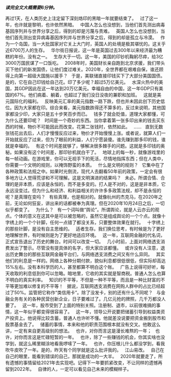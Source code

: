   
***读完全文大概需要6分钟。***
  
再过1天，在人类历史上注定留下深刻烙印的黑暗一年就要结束了。
 
过了这一年，也许就是黎明，也许依然黑暗。
 
中国人怎么也没想到，当他们首先测出病毒基因序列并与世界分享之后，得到的却是污蔑与责难。
 
英国人怎么也没想到，当他们首先测出变异病毒基因序列并与世界分享之后，得到的却是孤立与冷漠。
 
作为一个岛国，当一大批国家对它关上大门时，英国人的处境是极其堪忧的。这关乎近6700万人的生存。
 
华尔街日报说，这一年是英国过去300年以来经济最为糟糕的年份。没有之一。
 
生存大于一切。这一年，美国的印钞机鞠躬尽瘁，给3亿3000万国民谋了一口饭吃。
 
2008年时，美国财长亲自跑到北京求援，我们带头买下他们的新发国债，让他们度过难关。2020年，全世界都在艰难自保，谁还顾得上向第一超级大国施以援手？
 
于是，美联储直接印钱买下了大部分美国国债。是的，它在自己印钱给自己花。印了多少呢？超过5万亿美元。
 
水深火热中的美国，其GDP因此在这一年达到20万亿美元。幸福自由的中国，这一年GDP只有美国的67%。他们病着、躺着，也超过了我们没日没夜的兼职和加班。
 
这就是美元国际化的福利。
 
反映美元汇率的美元指数一路下跌，但也并未因此创下历史低位。因为大家都在印。综合来看，美元指数跌得还不算多的，反过来说明，其他国家都没少印，大家只是五十步笑百步而已。
 
钱多了就会贬值，道理大家都懂，可为什么还要印呢？
 
时间是一个奇妙的东西。当你拿着第一张多印出来的钱去买东西的时候，物价不可能因此而改变。花第二张钱时，依然如此。
 
......
 
直到无数张钱花出去后，人们才慢慢反应过来，物价才开始慢慢上涨。或者说，就算人们一开始就反应了过来，但为了眼前的利益，人们宁愿装傻。谁先赚到那多印的钱，谁就是幸福的。
 
有这个时间差就够了，够解决很多棘手的问题。这就是多印钱的奥秘。如果没有这个时间差，那印钞机就白干了。
 
地球上的每一秒，就像游戏里的每一帧动画。在游戏里，你可以无视手下的死活，尽情地指挥东西；但在人类中，你需要一个文明的规则，以掩饰野蛮的本质。
 
什么是文明的规则？
 
它集中在了各种政策和法规之中。如果时光倒流，现代人去翻看50年前的政策，一定会有很多地方让人觉得荒谬和不可理解。这是文明演进的结果吗？
 
未必。所谓合情、合理的是非本质，应该是永恒的，而不是多变的。打人是不对的，这是是非本质，它永远没变过。但为什么和经济、和利益相关的许许多多政策法规，却不是永恒的呢？是真理在变吗？
 
有些真理，也是相对的。就像杭州的杰克马，在2020年之前，无论如何狂妄，讲出来的话都被奉为真理。但在2020年10月24日之后，一切似乎都变了。
 
为什么？
 
有一个词叫做“舆论”。所谓舆论，就是人云亦云的观点。个体的意义在这其中是可以被忽略的，虽然它是组成舆论的一个个点。就像十字绣上的一个个针脚，任何一点错了都没关系，只要整体效果在就行。
 
十字绣上的那些针脚，是没有自主思维的。
 
适者生存。我们换位思考，有时候是为了更好地理解世界，有时候则是为了更好地适应环境。
 
这一年，互联网金融的代名词，正式宣告退出了历史的舞台。时间可以改变一切。
 
几小时前，上面对网络透支消费发出了警示。尽管没有提具体的名字，但大家应该都懂。
 
或许没有人注意，退出历史舞台的那些互联网金融平台们，与网络透支消费之间又有什么异同。
 
其实他们的利息是一样的。网络上各种分期付款，貌似利息都很低很低，但实际却高达15%左右。没有本科学历的人，甚至都算不明白这个账。
 
广告上说得可好听，每天收取的利息低到你可以忽略。暗地里，它收的其实就是智商税。普通人怎么也算不明白的真实利率。
 
知识的不平等，不但是一种不平等，而且是一种比财富的不平等更加难以修复的不平等！
 
据说，互联网透支消费在网购人群中的占比已经超过了50%。监管把它称作“类信用卡”。除了没发卡，别的还有什么不同呢？
 
与金融业务有关的各种民营创新企业，日子要难过了。几亿元抢的牌照，几千万都没人要了。
 
这一年，股市受到了上面的特别关照。注册制、退市，以前很难搞的事情，这一年似乎都变得很容易了。
 
这一年，领导公开说要把储蓄引导到权益类资产投资上。他说得比较含蓄，普通人也许听不懂。他就差没说要把资金搬到股市和股票基金去了。
 
储蓄的事情，本来和他的职责范围根本就没有交叉。他敢这么讲，一定有来自更高级别的想法。
 
也许，对你而言这是漫长难熬的一年；
 
也许，对你而言这是忙碌短暂的一年。
 
也许，除了一些赚钱的机会，你其实啥也没学到，就这么稀里糊涂地看我啰嗦了一年。
 
也许，你压根儿什么都没学到，看我吹牛皮吹了一年。是的，昨天有个同学就是这么批评我的。
 
江山易改。
 
自己在自己的眼里，能看到错误的自己，那就是成功的一大半。
 
2020年就要走了，所有遗憾的事情留给2021年去实现吧。记得下一年要抓紧改变，不让同样的遗憾再留到2022年。
 
自律的人，一定可以看见自己未来的模糊样子。
  
